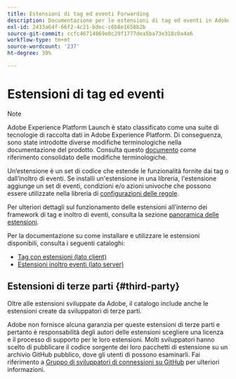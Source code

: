 ```yaml
---
title: Estensioni di tag ed eventi Forwarding
description: Documentazione per le estensioni di tag ed eventi in Adobe Experience Platform.
exl-id: 2433a64f-66f2-4c21-bdec-c6b8e1658b2b
source-git-commit: ccfc46714069e8c29f1777dea5ba73e318c0a4a6
workflow-type: tm+mt
source-wordcount: '237'
ht-degree: 30%

---
```


# Estensioni di tag ed eventi

>[!NOTE]
>
>Adobe Experience Platform Launch è stato classificato come una suite di tecnologie di raccolta dati in Adobe Experience Platform. Di conseguenza, sono state introdotte diverse modifiche terminologiche nella documentazione del prodotto. Consulta questo [documento](../term-updates.md) come riferimento consolidato delle modifiche terminologiche.

Un’estensione è un set di codice che estende le funzionalità fornite dai tag o dall’inoltro di eventi. Se installi un&#39;estensione in una libreria, l&#39;estensione aggiunge un set di eventi, condizioni e/o azioni univoche che possono essere utilizzate nella libreria di [configurazioni delle regole](../ui/managing-resources/rules.md).

Per ulteriori dettagli sul funzionamento delle estensioni all’interno dei framework di tag e inoltro di eventi, consulta la sezione [panoramica delle estensioni](../ui/managing-resources/extensions/overview.md).

Per la documentazione su come installare e utilizzare le estensioni disponibili, consulta i seguenti cataloghi:

* [Tag con estensioni (lato client)](./client/overview.md)
* [Estensioni inoltro eventi (lato server)](./server/overview.md)

## Estensioni di terze parti {#third-party}

Oltre alle estensioni sviluppate da Adobe, il catalogo include anche le estensioni create da sviluppatori di terze parti.

Adobe non fornisce alcuna garanzia per queste estensioni di terze parti e pertanto è responsabilità degli autori delle estensioni scegliere una licenza e il processo di supporto per le loro estensioni. Molti sviluppatori hanno scelto di pubblicare il codice sorgente dei loro pacchetti di estensione su un archivio GitHub pubblico, dove gli utenti di possono esaminarli. Fai riferimento a [Gruppo di sviluppatori di connessioni su GitHub](https://github.com/Connections-Developers) per ulteriori informazioni.

